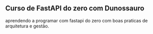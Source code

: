 Curso de FastAPI do zero com Dunossauro
----------------------------------------------------------

aprendendo a programar com fastapi do zero com boas praticas de arquitetura e gestão.